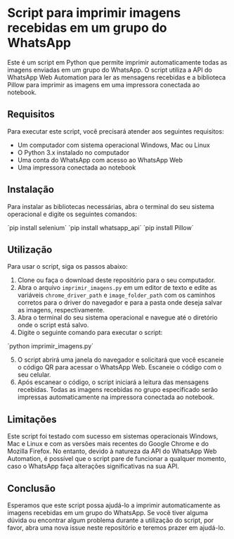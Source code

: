 # Script para imprimir imagens recebidas em um grupo do WhatsApp

Este é um script em Python que permite imprimir automaticamente todas as imagens enviadas em um grupo do WhatsApp. O script utiliza a API do WhatsApp Web Automation para ler as mensagens recebidas e a biblioteca Pillow para imprimir as imagens em uma impressora conectada ao notebook.

## Requisitos

Para executar este script, você precisará atender aos seguintes requisitos:

- Um computador com sistema operacional Windows, Mac ou Linux
- O Python 3.x instalado no computador
- Uma conta do WhatsApp com acesso ao WhatsApp Web
- Uma impressora conectada ao notebook

## Instalação

Para instalar as bibliotecas necessárias, abra o terminal do seu sistema operacional e digite os seguintes comandos:

´pip install selenium´
´pip install whatsapp_api´
´pip install Pillow´

## Utilização

Para usar o script, siga os passos abaixo:

1. Clone ou faça o download deste repositório para o seu computador.
2. Abra o arquivo `imprimir_imagens.py` em um editor de texto e edite as variáveis `chrome_driver_path` e `image_folder_path` com os caminhos corretos para o driver do navegador e para a pasta onde deseja salvar as imagens, respectivamente.
3. Abra o terminal do seu sistema operacional e navegue até o diretório onde o script está salvo.
4. Digite o seguinte comando para executar o script:

´python imprimir_imagens.py´

5. O script abrirá uma janela do navegador e solicitará que você escaneie o código QR para acessar o WhatsApp Web. Escaneie o código com o seu celular.
6. Após escanear o código, o script iniciará a leitura das mensagens recebidas. Todas as imagens recebidas no grupo especificado serão impressas automaticamente na impressora conectada ao notebook.

## Limitações

Este script foi testado com sucesso em sistemas operacionais Windows, Mac e Linux e com as versões mais recentes do Google Chrome e do Mozilla Firefox. No entanto, devido à natureza da API do WhatsApp Web Automation, é possível que o script pare de funcionar a qualquer momento, caso o WhatsApp faça alterações significativas na sua API.

## Conclusão

Esperamos que este script possa ajudá-lo a imprimir automaticamente as imagens recebidas em um grupo do WhatsApp. Se você tiver alguma dúvida ou encontrar algum problema durante a utilização do script, por favor, abra uma nova issue neste repositório e teremos prazer em ajudá-lo.
